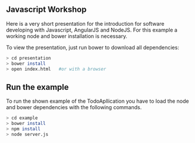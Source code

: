 Javascript Workshop
-------------------

Here is a very short presentation for the introduction for software developing with Javascript, AngularJS and NodeJS. For this example a working node and bower installation is necessary.

To view the presentation, just run bower to download all dependencies:

```sh
> cd presentation
> bower install 
> open index.html 	#or with a browser
```

Run the example
---------------

To run the shown example of the TodoApllication you have to load the node and bower dependencies with the following commands.

```sh
> cd example
> bower install 
> npm install 
> node server.js
```